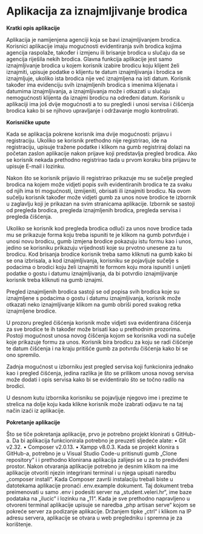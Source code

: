 # Aplikacija za iznajmljivanje brodica

**Kratki opis aplikacije**

Aplikacija je namijenjena agenciji koja se bavi iznajmljivanjem brodica. Korisnici aplikacije imaju mogućnosti evidentiranja svih brodica kojima agencija raspolaže, također i izmjenu ili brisanje brodica u slučaju da se agencija riješila nekih brodica. Glavna funkcija aplikacije jest samo iznajmljivanje brodica u kojem korisnik izabire brodicu koju klijent želi iznajmiti, upisuje podatke o klijentu te datum iznajmljivanja i brodica se iznajmljuje, ukoliko ista brodica nije već iznajmljena na isti datum. Korisnik također ima evidenciju svih iznajmljenih brodica s imenima klijenata i datumima iznajmljivanja, a iznajmljivanja može i otkazati u slučaju nemogućnosti klijenta da iznajmi brodicu na određeni datum. Korisnik u aplikaciji ima još dvije mogućnosti a to su pregledi i unosi servisa i čišćenja brodica kako bi se njihovo upravljanje i održavanje moglo kontrolirati.

**Korisničke upute**

Kada se aplikacija pokrene korisnik ima dvije mogućnosti: prijavu i registraciju. Ukoliko se korisnik prethodno nije registrirao, ide na registraciju, upisuje tražene podatke i klikom na gumb registriraj dolazi na početan zaslon aplikacije nakon prijave koji predstavlja pregled brodica. Ako se korisnik nekada prethodno registrirao tada u prvom koraku bira prijavu te upisuje E-mail i lozinku.
	
Nakon što se korisnik prijavio ili registrirao prikazuje mu se sučelje pregled brodica na kojem može vidjeti popis svih evidentiranih brodica te za svaku od njih ima tri mogućnosti, izmijeniti, obrisati ili iznajmiti brodicu.  Na ovom sučelju korisnik također može vidjeti gumb za unos nove brodice te izbornik u zaglavlju koji je prikazan na svim stranicama aplikacije. Izbornik se sastoji od pregleda brodica, pregleda iznajmljenih brodica, pregleda servisa i pregleda čišćenja.
	
Ukoliko se korisnik kod pregleda brodica odluči za unos nove brodice tada mu se prikazuje forma koju treba ispuniti te je klikom na gumb potvrđuje i unosi novu brodicu, gumb izmjena brodice pokazuju istu formu kao i unos, jedino se korisniku prikazuju vrijednosti koje su prvotno unesene za tu brodicu. Kod brisanja brodice korisnik treba samo kliknuti na gumb kako bi se ona izbrisala, a kod iznajmljivanja, korisniku se pojavljuje sučelje s podacima o brodici koju želi iznajmiti te formom koju mora ispuniti i unijeti podatke o gostu i datumu iznajmljivanja, da bi potvrdio iznajmljivanje korisnik treba kliknuti na gumb iznajmi.
	
Pregled iznajmljenih brodica sastoji se od popisa svih brodica koje su iznajmljene s podacima o gostu i datumu iznajmljivanja, korisnik može otkazati neko iznajmljivanje klikom na gumb obriši pored svakog retka iznajmljene brodice.
	
U prozoru pregled čišćenja korisnik može vidjeti sva evidentirana čišćenja za sve brodice te ih također može brisati kao u prethodnim prozorima. Postoji mogućnost unosa novog čišćenja kojom se korisnika vodi na sučelje koje prikazuje formu za unos. Korisnik bira brodicu za koju se radi čišćenje te datum čišćenja i na kraju pritišće gumb za potvrdu čišćenja kako bi se ono spremilo.
	
Zadnja mogućnost u izborniku jest pregled servisa koji funkcionira jednako kao i pregled čišćenja, jedina razlika je što se prilikom unosa novog servisa može dodati i opis servisa kako bi se evidentiralo što se točno radilo na brodici.

U desnom kutu izbornika korisniku se pojavljuje njegovo ime i prezime te strelica na dolje koju kada klikne korisnik može izabrati odjavu te na taj način izaći iz aplikacije.


**Pokretanje aplikacije**

Što se tiče pokretanja aplikacije, prvo je potrebno projekt klonirati s GitHub-a. Da bi aplikacija funkcionirala potrebno je preuzeti sljedeće alate:
•	Git v2.32.
•	Composer v2.0.13.
•	Xampp v8.0.3.
Kada se projekt klonira s GitHub-a, potrebno je u Visual Studio Code-u pritisnuti gumb „Clone repository“ i i prethodno klonirana aplikacija zalijepi se u za to predviđeni prostor.
Nakon otvaranja aplikacije potrebno je desnim klikom na ime aplikacije otvoriti njezin integrirani terminal i u njega upisati naredbu „composer install“. Kada Composer završi instalaciju trebali biste u datotekama aplikacije pronaći .env.example dokument. Taj dokument treba preimenovati u samo .env i podesiti server na „student.veleri.hr“, ime baze podataka na „ilucic“ i lozinku na „11“.
Kada je sve prethodno napravljeno u otvoreni terminal aplikacije upisuje se naredba „php artisan serve“ kojom se pokreće server za podizanje aplikacije. Držanjem tipke „ctrl“ i klikom na IP adresu servera, aplikacije se otvara u web pregledniku i spremna je za korištenje.

